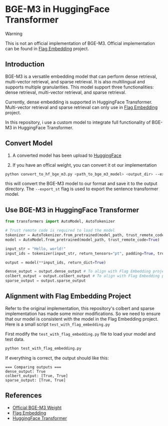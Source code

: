 # BGE-M3 in HuggingFace Transformer

> [!Warning]
> This is not an official implementation of BGE-M3. Official implementation can be found in [Flag Embedding](https://github.com/FlagOpen/FlagEmbedding) project.

## Introduction

BGE-M3 is a versatile embedding model that can perform dense retrieval, multi-vector retrieval, and sparse retrieval. It is also multilingual and supports multiple granularities. This model support three functionalities: dense retrieval, multi-vector retrieval, and sparse retrieval.

Currently, dense embedding is supported in HuggingFace Transformer. Multi-vector retrieval and sparse retrieval can only use in [Flag Embedding](https://github.com/FlagOpen/FlagEmbedding) project.

In this repository, i use a custom model to integrate full functionality of BGE-M3 in HuggingFace Transformer.

## Convert Model

1. A converted model has been upload to [HuggingFace](https://huggingface.co/liuyanyi/bge-m3-hf)

2. If you have an offical weight, you can convert it ot our implementation

```bash
python convert_to_hf_bge_m3.py <path_to_bge_m3_model> <output_dir> --export_st
```

this will convert the BGE-M3 model to our format and save it to the output directory. The `--export_st` flag is used to export the sentence transformer model.

## Use BGE-M3 in HuggingFace Transformer

```python
from transformers import AutoModel, AutoTokenizer

# Trust remote code is required to load the model
tokenizer = AutoTokenizer.from_pretrained(model_path, trust_remote_code=True)
model = AutoModel.from_pretrained(model_path, trust_remote_code=True)

input_str = "Hello, world!"
input_ids = tokenizer(input_str, return_tensors="pt", padding=True, truncation=True)

output = model(**input_ids, return_dict=True)

dense_output = output.dense_output # To align with Flag Embedding project, a normalization is required
colbert_output = output.colbert_output # To align with Flag Embedding project, a normalization is required
sparse_output = output.sparse_output
```

## Alignment with Flag Embedding Project

Refer to the original implementation, this repository's colbert and sparse implementation has made some minor modifications. So we need to ensure that our model is consistent with the model in the Flag Embedding project. Here is a small script `test_with_flag_embedding.py`

First modify the `test_with_flag_embedding.py` file to load your model and test data.

```bash
python test_with_flag_embedding.py
```

If everything is correct, the output should like this:

```text
=== Comparing outputs ===
dense_output: True
colbert_output: [True, True]
sparse_output: [True, True]
```

## References

- [Official BGE-M3 Weight](https://huggingface.co/BAAI/bge-m3)
- [Flag Embedding](https://github.com/FlagOpen/FlagEmbedding)
- [HuggingFace Transformer](https://github.com/huggingface/transformers)